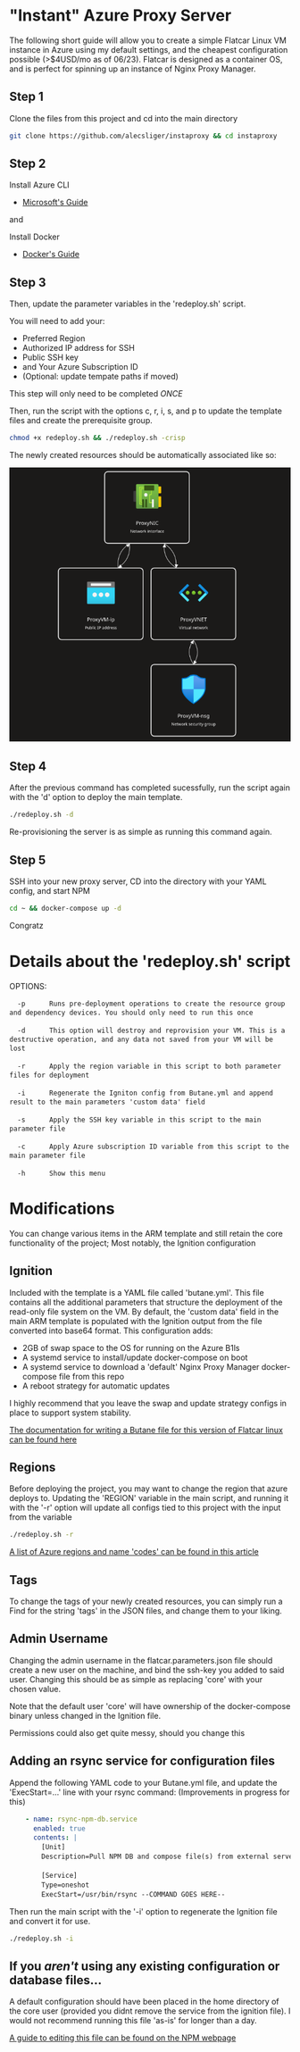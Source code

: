 
# "Instant" Azure Proxy Server
The following short guide will allow you to create a simple Flatcar Linux VM instance in Azure using my default settings, and the cheapest configuration possible (>$4USD/mo as of 06/23). Flatcar is designed as a container OS, and is perfect for spinning up an instance of Nginx Proxy Manager.

## Step 1
Clone the files from this project and cd into the main directory
```bash
git clone https://github.com/alecsliger/instaproxy && cd instaproxy
```
## Step 2
Install Azure CLI
- [Microsoft's Guide](https://learn.microsoft.com/en-us/cli/azure/install-azure-cli)

and 

Install Docker

- [Docker's Guide](https://docs.docker.com/engine/install/)

## Step 3
Then, update the parameter variables in the 'redeploy.sh' script. 

You will need to add your:

- Preferred Region
- Authorized IP address for SSH
- Public SSH key
- and Your Azure Subscription ID
- (Optional: update tempate paths if moved)

This step will only need to be completed *ONCE*

Then, run the script with the options c, r, i, s, and p to update the template files and create the prerequisite group.
```bash
chmod +x redeploy.sh && ./redeploy.sh -crisp
```

The newly created resources should be automatically associated like so:

![ResourceVisualizer](images/diagram.png)

## Step 4

After the previous command has completed sucessfully, run the script again with the 'd' option to deploy the main template.

```bash
./redeploy.sh -d
```

Re-provisioning the server is as simple as running this command again.

## Step 5

SSH into your new proxy server, CD into the directory with your YAML config, and start NPM

```bash
cd ~ && docker-compose up -d
```
Congratz

# Details about the 'redeploy.sh' script
OPTIONS:
```
  -p      Runs pre-deployment operations to create the resource group and dependency devices. You should only need to run this once

  -d      This option will destroy and reprovision your VM. This is a destructive operation, and any data not saved from your VM will be lost

  -r      Apply the region variable in this script to both parameter files for deployment

  -i      Regenerate the Igniton config from Butane.yml and append result to the main parameters 'custom data' field

  -s      Apply the SSH key variable in this script to the main parameter file

  -c      Apply Azure subscription ID variable from this script to the main parameter file

  -h      Show this menu
```

# Modifications

You can change various items in the ARM template and still retain the core functionality of the project; Most notably, the Ignition configuration

## Ignition

Included with the template is a YAML file called 'butane.yml'. This file contains all the additional parameters that structure the deployment of the read-only file system on the VM. By default, the 'custom data' field in the main ARM template is populated with the Ignition output from the file converted into base64 format. This configuration adds:

- 2GB of swap space to the OS for running on the Azure B1ls 
- A systemd service to install/update docker-compose on boot
- A systemd service to download a 'default' Nginx Proxy Manager docker-compose file from this repo
- A reboot strategy for automatic updates

I highly recommend that you leave the swap and update strategy configs in place to support system stability.

[The documentation for writing a Butane file for this version of Flatcar linux can be found here](https://coreos.github.io/butane/config-flatcar-v1_0/)

## Regions

Before deploying the project, you may want to change the region that azure deploys to. Updating the 'REGION' variable in the main script, and running it with the '-r' option will update all configs tied to this project with the input from the variable

```bash
./redeploy.sh -r
```

[A list of Azure regions and name 'codes' can be found in this article](https://azuretracks.com/2021/04/current-azure-region-names-reference/)

## Tags

To change the tags of your newly created resources, you can simply run a Find for the string 'tags' in the JSON files, and change them to your liking.

## Admin Username

Changing the admin username in the flatcar.parameters.json file should create a new user on the machine, and bind the ssh-key you added to said user. Changing this should be as simple as replacing 'core' with your chosen value. 

Note that the default user 'core' will have ownership of the docker-compose binary unless changed in the Ignition file. 

Permissions could also get quite messy, should you change this

## Adding an rsync service for configuration files

Append the following YAML code to your Butane.yml file, and update the 'ExecStart=...' line with your rsync command: (Improvements in progress for this)

```yaml
    - name: rsync-npm-db.service
      enabled: true
      contents: |
        [Unit]
        Description=Pull NPM DB and compose file(s) from external server

        [Service]
        Type=oneshot
        ExecStart=/usr/bin/rsync --COMMAND GOES HERE--
```
Then run the main script with the '-i' option to regenerate the Ignition file and convert it for use.

```bash
./redeploy.sh -i
```

## If you *aren't* using any existing configuration or database files...
A default configuration should have been placed in the home directory of the core user (provided you didnt remove the service from the ignition file). I would not recommend running this file 'as-is' for longer than a day.

[A guide to editing this file can be found on the NPM webpage](https://nginxproxymanager.com/setup/#running-the-app)